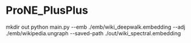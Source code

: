 # ProNE_PlusPlus
mkdir out
python main.py --emb ./emb/wiki_deepwalk.embedding --adj ./emb/wikipedia.ungraph --saved-path ./out/wiki_spectral.embedding